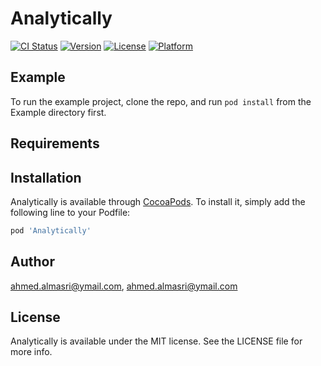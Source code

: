 # Analytically

[![CI Status](https://img.shields.io/travis/ahmed.almasri@ymail.com/Analytically.svg?style=flat)](https://travis-ci.org/ahmed.almasri@ymail.com/Analytically)
[![Version](https://img.shields.io/cocoapods/v/Analytically.svg?style=flat)](https://cocoapods.org/pods/Analytically)
[![License](https://img.shields.io/cocoapods/l/Analytically.svg?style=flat)](https://cocoapods.org/pods/Analytically)
[![Platform](https://img.shields.io/cocoapods/p/Analytically.svg?style=flat)](https://cocoapods.org/pods/Analytically)

## Example

To run the example project, clone the repo, and run `pod install` from the Example directory first.

## Requirements

## Installation

Analytically is available through [CocoaPods](https://cocoapods.org). To install
it, simply add the following line to your Podfile:

```ruby
pod 'Analytically'
```

## Author

ahmed.almasri@ymail.com, ahmed.almasri@ymail.com

## License

Analytically is available under the MIT license. See the LICENSE file for more info.
